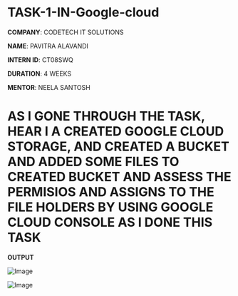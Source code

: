 # TASK-1-IN-Google-cloud

**COMPANY**: CODETECH IT SOLUTIONS

**NAME**: PAVITRA ALAVANDI

**INTERN ID**: CT08SWQ

**DURATION**: 4 WEEKS

**MENTOR**: NEELA SANTOSH

# AS I GONE THROUGH THE TASK, HEAR I A CREATED GOOGLE CLOUD STORAGE, AND CREATED A BUCKET AND ADDED SOME FILES TO CREATED BUCKET AND ASSESS THE PERMISIOS AND ASSIGNS TO THE FILE HOLDERS BY USING GOOGLE CLOUD CONSOLE AS I DONE THIS TASK

**OUTPUT**

![Image](https://github.com/user-attachments/assets/d7e22e24-9223-4faa-9077-6235425cb9b4)

![Image](https://github.com/user-attachments/assets/d109154c-76f9-44e4-b6d3-454f2d1530e3)

